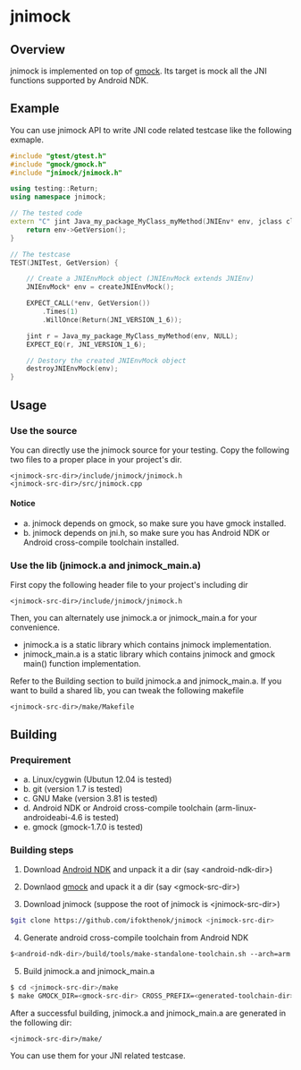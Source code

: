 jnimock
=======

Overview
--------
jnimock is implemented on top of [gmock](http://code.google.com/p/googlemock/).
Its target is mock all the JNI functions supported by Android NDK. 

Example
-------
You can use jnimock API to write JNI code related testcase like the following exmaple.
```c++
#include "gtest/gtest.h"
#include "gmock/gmock.h"
#include "jnimock/jnimock.h"

using testing::Return;
using namespace jnimock;

// The tested code
extern "C" jint Java_my_package_MyClass_myMethod(JNIEnv* env, jclass cls) {
	return env->GetVersion();
}

// The testcase
TEST(JNITest, GetVersion) {

    // Create a JNIEnvMock object (JNIEnvMock extends JNIEnv)
	JNIEnvMock* env = createJNIEnvMock();

	EXPECT_CALL(*env, GetVersion())
		.Times(1)
		.WillOnce(Return(JNI_VERSION_1_6));

	jint r = Java_my_package_MyClass_myMethod(env, NULL);
	EXPECT_EQ(r, JNI_VERSION_1_6);

    // Destory the created JNIEnvMock object
	destroyJNIEnvMock(env);
}
```

Usage
-----

### Use the source

You can directly use the jnimock source for your testing. Copy the following two
files to a proper place in your project's dir.

	<jnimock-src-dir>/include/jnimock/jnimock.h
	<jnimock-src-dir>/src/jnimock.cpp

#### Notice

 - a. jnimock depends on gmock, so make sure you have gmock installed.
 - b. jnimock depends on jni.h, so make sure you has Android NDK or Android cross-compile toolchain installed.

### Use the lib (jnimock.a and jnimock_main.a)

First copy the following header file to your project's including dir

	<jnimock-src-dir>/include/jnimock/jnimock.h

Then, you can alternately use jnimock.a or jnimock_main.a for your convenience.

 - jnimock.a is a static library which contains jnimock implementation.
 - jnimock_main.a is a static library which contains jnimock and gmock main() function implementation.

Refer to the Building section to build jnimock.a and jnimock_main.a.
If you want to build a shared lib, you can tweak the following makefile

	<jnimock-src-dir>/make/Makefile


Building
----------

### Prequirement 
 - a. Linux/cygwin (Ubutun 12.04 is tested)
 - b. git (version 1.7 is tested)
 - c. GNU Make (version 3.81 is tested)
 - d. Android NDK or Android cross-compile toolchain (arm-linux-androideabi-4.6 is tested)
 - e. gmock (gmock-1.7.0 is tested)

### Building steps

1) Download [Android NDK](https://developer.android.com/tools/sdk/ndk/index.html) and unpack it 
a dir (say \<android-ndk-dir\>)

2) Downlaod [gmock](http://code.google.com/p/googlemock/) and upack it a dir (say \<gmock-src-dir\>) 

3) Download jnimock (suppose the root of jnimock is \<jnimock-src-dir\>)
```bash
$git clone https://github.com/ifokthenok/jnimock <jnimock-src-dir>
```

4) Generate android cross-compile toolchain from Android NDK
```bash
$<android-ndk-dir>/build/tools/make-standalone-toolchain.sh --arch=arm --platform=android-19 --install-dir=<generated-toolchain-dir>
```

5) Build jnimock.a and jnimock_main.a
```bash
$ cd <jnimock-src-dir>/make
$ make GMOCK_DIR=<gmock-src-dir> CROSS_PREFIX=<generated-toolchain-dir>/bin/arm-linux-androideabi-
```

After a successful building, jnimock.a and jnimock_main.a are generated in the following dir:

	<jnimock-src-dir>/make/ 
	
You can use them for your JNI related testcase.
